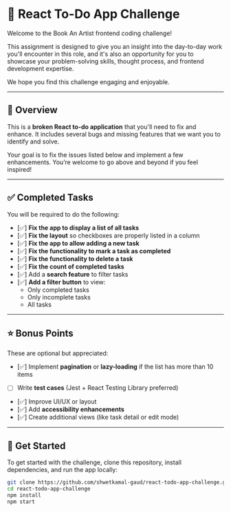 # 🧩 React To-Do App Challenge

Welcome to the Book An Artist frontend coding challenge!

This assignment is designed to give you an insight into the day-to-day work you'll encounter in this role, and it's also an opportunity for you to showcase your problem-solving skills, thought process, and frontend development expertise.

We hope you find this challenge engaging and enjoyable.

---

## 📝 Overview

This is a **broken React to-do application** that you'll need to fix and enhance. It includes several bugs and missing features that we want you to identify and solve.

Your goal is to fix the issues listed below and implement a few enhancements. You’re welcome to go above and beyond if you feel inspired!

---

## ✅ Completed Tasks

You will be required to do the following:

- [✅] **Fix the app to display a list of all tasks**
- [✅] **Fix the layout** so checkboxes are properly listed in a column
- [✅] **Fix the app to allow adding a new task**
- [✅] **Fix the functionality to mark a task as completed**
- [✅] **Fix the functionality to delete a task**
- [✅] **Fix the count of completed tasks**
- [✅] Add a **search feature** to filter tasks
- [✅] **Add a filter button** to view:
  - Only completed tasks
  - Only incomplete tasks
  - All tasks

---

## ⭐ Bonus Points

These are optional but appreciated:

- [✅] Implement **pagination** or **lazy-loading** if the list has more than 10 items
- [ ] Write **test cases** (Jest + React Testing Library preferred)
- [✅] Improve UI/UX or layout
- [✅] Add **accessibility enhancements**
- [✅] Create additional views (like task detail or edit mode)

---

## 🚀 Get Started

To get started with the challenge, clone this repository, install dependencies, and run the app locally:

```bash
git clone https://github.com/shwetkamal-gaud/react-todo-app-challenge.git
cd react-todo-app-challenge
npm install
npm start
```
